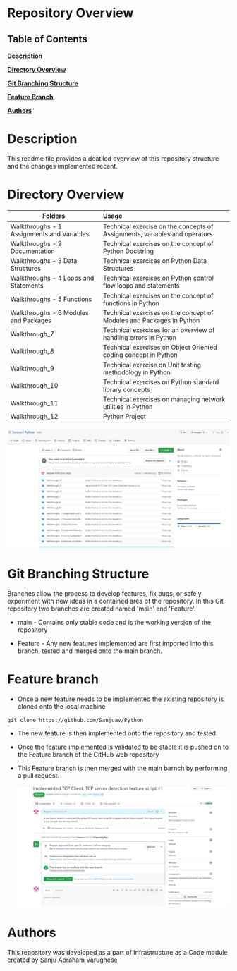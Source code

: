 # Repository Overview

 

## Table of Contents

**[Description](#description)**<br>

**[Directory Overview](#Directory-Overview)**<br>

**[Git Branching Structure](#Git-Branching-Structure)**<br>

**[Feature Branch](#feature-branch)**<br>

**[Authors](#authors)**<br>

 

# Description

This readme file provides a deatiled overview of this repository structure and the changes implemented recent.

 

# Directory Overview

| Folders   |      Usage      |
|----------| :---------------|
| Walkthroughs - 1 Assignments and Variables| Technical exercise on the concepts of Assignments, variables and operators
| Walkthroughs - 2 Documentation |  Technical exercises on the concept of Python Docstring
| Walkthroughs - 3 Data Structures | Technical exercises on Python Data Structures
| Walkthroughs - 4 Loops and Statements | Technical exercises on Python control flow loops and statements
| Walkthroughs - 5 Functions| Technical exercises on the concept of functions in Python
| Walkthroughs - 6 Modules and Packages | Technical exercises on the concept of Modules and Packages in Python
| Walkthrough_7 | Technical exercises for an overview of handling errors in Python
| Walkthrough_8 | Technical exercises on Object Oriented coding concept in Python
| Walkthrough_9 | Technical exercise on Unit testing methodology in Python
| Walkthrough_10 | Technical exercises on Python standard library concepts
| Walkthrough_11 | Technical exercises on managing network utilities in Python
| Walkthrough_12 | Python Project



 ![image.png](https://github.com/Sanjuav/Python/blob/10218d75b797d11a4aef9d5ccfecf19857c7e9c9/Documentation/Pythondirstructure.jpg)

# Git Branching Structure

Branches allow the process to develop features, fix bugs, or safely experiment with new ideas in a contained area of the repository. In this Git repository two branches are created named 'main' and 'Feature'.

- main - Contains only stable code and is the working version of the repository

- Feature - Any new features implemented are first imported into this branch, tested and merged onto the main branch.

 
 

# Feature branch
- Once a new feature needs to be implemented the existing repository is cloned onto the local machine

```
git clone https://github.com/Sanjuav/Python

```

- The new feature is then implemented onto the repository and tested.
- Once the feature implemented is validated to be stable it is pushed on to the Feature branch of the GitHub web repository
- This Feature branch is then merged with the main barnch by performing a pull request.

  ![image.png](https://github.com/Sanjuav/Python/blob/10218d75b797d11a4aef9d5ccfecf19857c7e9c9/Documentation/Featurebranch.jpg)

# Authors

 

This repository was developed as a part of Infrastructure as a Code module created by Sanju Abraham Varughese
